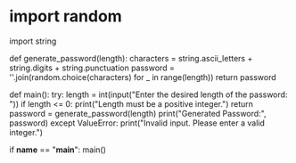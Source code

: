 # import random
import string

def generate_password(length):
    characters = string.ascii_letters + string.digits + string.punctuation
    password = ''.join(random.choice(characters) for _ in range(length))
    return password

def main():
    try:
        length = int(input("Enter the desired length of the password: "))
        if length <= 0:
            print("Length must be a positive integer.")
            return
        password = generate_password(length)
        print("Generated Password:", password)
    except ValueError:
        print("Invalid input. Please enter a valid integer.")

if __name__ == "__main__":
    main()
